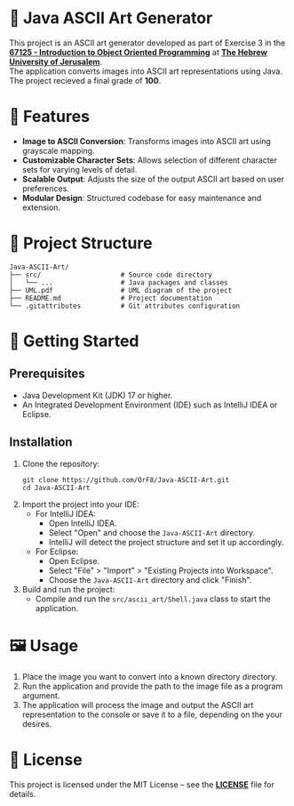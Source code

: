 # 🎨 Java ASCII Art Generator
This project is an ASCII art generator developed as part of Exercise 3 in the [**67125 - Introduction to Object Oriented Programming**](https://shnaton.huji.ac.il/index.php/NewSyl/67125/2/2025/) at [**The Hebrew University of Jerusalem**](https://en.huji.ac.il/). \
The application converts images into ASCII art representations using Java. \
The project recieved a final grade of **100**.

# 🧩 Features
- **Image to ASCII Conversion**: Transforms images into ASCII art using grayscale mapping.
- **Customizable Character Sets**: Allows selection of different character sets for varying levels of detail.
- **Scalable Output**: Adjusts the size of the output ASCII art based on user preferences.​
- **Modular Design**: Structured codebase for easy maintenance and extension.

# 📁 Project Structure
````
Java-ASCII-Art/
├── src/                    # Source code directory
│   └── ...                 # Java packages and classes
├── UML.pdf                 # UML diagram of the project
├── README.md               # Project documentation
└── .gitattributes          # Git attributes configuration
````

# 🚀 Getting Started
## Prerequisites
- Java Development Kit (JDK) 17 or higher.
- An Integrated Development Environment (IDE) such as IntelliJ IDEA or Eclipse.
## Installation
1. Clone the repository:
   ````
   git clone https://github.com/OrF8/Java-ASCII-Art.git
   cd Java-ASCII-Art
   ````
2. Import the project into your IDE:
   - For IntelliJ IDEA:​
     - Open IntelliJ IDEA.
     - Select "Open" and choose the `Java-ASCII-Art` directory.
     - IntelliJ will detect the project structure and set it up accordingly.
   - For Eclipse:
     - Open Eclipse.
     - Select "File" > "Import" > "Existing Projects into Workspace".
     - Choose the `Java-ASCII-Art` directory and click "Finish".
3. Build and run the project:
   - Compile and run the `src/ascii_art/Shell.java` class to start the application.
  
# 🖼️ Usage
1. Place the image you want to convert into a known directory directory.
2. Run the application and provide the path to the image file as a program argument.​
3. The application will process the image and output the ASCII art representation to the console or save it to a file, depending on the your desires.

# 📄 License
This project is licensed under the MIT License – see the [**LICENSE**](https://github.com/OrF8/Java-ASCII-Art/blob/main/LICENSE) file for details.














